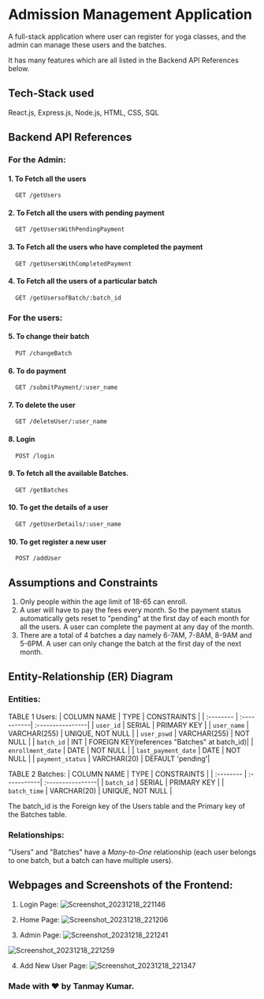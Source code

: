 
# Admission Management Application
A full-stack application where user can register for yoga classes, and the admin can manage these users and the batches. 

It has many features which are all listed in the Backend API References below.

## Tech-Stack used
React.js, Express.js, Node.js, HTML, CSS, SQL

## Backend API References
### For the Admin:
#### 1. To Fetch all the users

```http
  GET /getUsers
```
#### 2. To Fetch all the users with pending payment

```http
  GET /getUsersWithPendingPayment
```
#### 3. To Fetch all the users who have completed the payment

```http
  GET /getUsersWithCompletedPayment
```
#### 4. To Fetch all the users of a particular batch

```http
  GET /getUsersofBatch/:batch_id
```

### For the users:
#### 5. To change their batch

```http
  PUT /changeBatch
```
#### 6. To do payment

```http
  GET /submitPayment/:user_name
```
#### 7. To delete the user
```http
  GET /deleteUser/:user_name
```
#### 8. Login
```http
  POST /login
```
#### 9. To fetch all the available Batches.
```http
  GET /getBatches
```
#### 10. To get the details of a user
```http
  GET /getUserDetails/:user_name
```
#### 10. To get register a new user
```http
  POST /addUser
```
## Assumptions and Constraints
1. Only people within the age limit of 18-65 can enroll.
2. A user will have to pay the fees every month. So the payment status automatically gets reset to "pending" at the first day of each month for all the users. A user can complete the payment at any day of the month.
3. There are a total of 4 batches a day namely 6-7AM, 7-8AM, 8-9AM and 5-6PM. A user can only change the batch at the first day of the next month.

## Entity-Relationship (ER) Diagram
### Entities:
TABLE 1 Users:
| COLUMN NAME | TYPE | CONSTRAINTS |
| :-------- | :-----------| :----------------|
| `user_id` | SERIAL | PRIMARY KEY |
| `user_name` | VARCHAR(255) | UNIQUE, NOT NULL | 
| `user_pswd` | VARCHAR(255) | NOT NULL |
| `batch_id` | INT | FOREIGN KEY(references "Batches" at batch_id)|
| `enrollment_date` | DATE |  NOT NULL |
| `last_payment_date` | DATE | NOT NULL |
| `payment_status` | VARCHAR(20) | DEFAULT 'pending'|

TABLE 2 Batches:
| COLUMN NAME | TYPE | CONSTRAINTS |
| :-------- | :-----------| :----------------|
| `batch_id` | SERIAL | PRIMARY KEY |
| `batch_time` | VARCHAR(20) | UNIQUE, NOT NULL |


The batch_id is the Foreign key of the Users table and the Primary key of the Batches table.

### Relationships:
"Users" and "Batches" have a *Many-to-One* relationship (each user belongs to one batch, but a batch can have multiple users).

## Webpages and Screenshots of the Frontend:
1. Login Page:
![Screenshot_20231218_221146](https://github.com/t4nm4y/admissionMgmt/assets/88146479/04925eed-6e67-4fc7-907d-bf050fa4c3cb)
   
2. Home Page:
![Screenshot_20231218_221206](https://github.com/t4nm4y/admissionMgmt/assets/88146479/859835dc-e0f6-4385-bb7e-b85ac5d14c89)

3. Admin Page:
![Screenshot_20231218_221241](https://github.com/t4nm4y/admissionMgmt/assets/88146479/4e87f831-e8e0-4cff-8f1a-38b156d5fa19)

![Screenshot_20231218_221259](https://github.com/t4nm4y/admissionMgmt/assets/88146479/15625d33-8589-46bc-8180-9dddfc91db0f)

4. Add New User Page:
![Screenshot_20231218_221347](https://github.com/t4nm4y/admissionMgmt/assets/88146479/2e469c1e-99de-4453-adf9-65f443ee4aef)

### Made with ❤️ by Tanmay Kumar.

